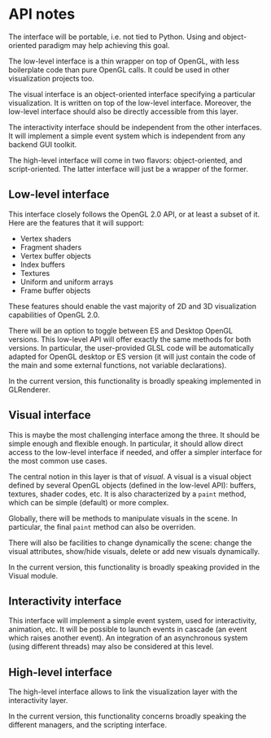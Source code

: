 API notes
=========

The interface will be portable, i.e. not tied to Python. Using and
object-oriented paradigm may help achieving this goal.

The low-level interface is a thin wrapper on top of OpenGL, with less
boilerplate code than pure OpenGL calls. It could be used in other
visualization projects too. 

The visual interface is an object-oriented interface specifying
a particular visualization. It is written on top of the low-level interface.
Moreover, the low-level interface should also be directly accessible
from this layer.

The interactivity interface should be independent from the other interfaces.
It will implement a simple event system which is independent from any backend
GUI toolkit.

The high-level interface will come in two flavors: object-oriented, and
script-oriented. The latter interface will just be a wrapper of the former.


Low-level interface
-------------------

This interface closely follows the OpenGL 2.0 API, or at least a subset
of it. Here are the features that it will support:

  * Vertex shaders
  * Fragment shaders
  * Vertex buffer objects
  * Index buffers
  * Textures
  * Uniform and uniform arrays
  * Frame buffer objects

These features should enable the vast majority of 2D and 3D visualization
capabilities of OpenGL 2.0.

There will be an option to toggle between ES and Desktop OpenGL versions.
This low-level API will offer exactly the same methods for both versions.
In particular, the user-provided GLSL code will be automatically adapted
for OpenGL desktop or ES version (it will just contain the code of the main 
and some external functions, not variable declarations).

In the current version, this functionality is broadly speaking implemented
in GLRenderer.


Visual interface
----------------

This is maybe the most challenging interface among the three. It should be
simple enough and flexible enough. In particular, it should allow direct access
to the low-level interface if needed, and offer a simpler interface for the
most common use cases.

The central notion in this layer is that of *visual*. A visual is a visual 
object defined by several OpenGL objects (defined in the low-level API):
buffers, textures, shader codes, etc. It is also characterized by a `paint`
method, which can be simple (default) or more complex.

Globally, there will be methods to manipulate visuals in the scene. In
particular, the final `paint` method can also be overriden.

There will also be facilities to change dynamically the scene: change the
visual attributes, show/hide visuals, delete or add new visuals dynamically.

In the current version, this functionality is broadly speaking provided
in the Visual module.


Interactivity interface
-----------------------

This interface will implement a simple event system, used for interactivity,
animation, etc. It will be possible to launch events in cascade (an event
which raises another event). An integration of an asynchronous system (using
different threads) may also be considered at this level.


High-level interface
--------------------

The high-level interface allows to link the visualization layer with the
interactivity layer.

In the current version, this functionality concerns broadly speaking 
the different managers, and the scripting interface.


